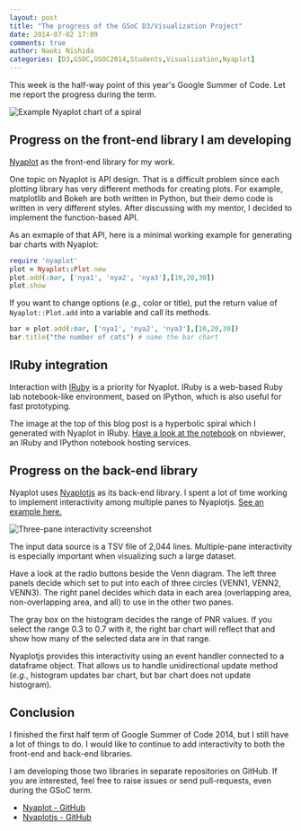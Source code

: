 ```yaml
---
layout: post
title: "The progress of the GSoC D3/Visualization Project"
date: 2014-07-02 17:09
comments: true
author: Naoki Nishida
categories: [D3,GSOC,GSOC2014,Students,Visualization,Nyaplot]
---
```


This week is the half-way point of this year's Google Summer of
Code. Let me report the progress during the term.

![Example Nyaplot chart of a spiral](https://dl.dropboxusercontent.com/u/47978121/gsoc/nyaoplot_top.png)

## Progress on the front-end library I am developing
[Nyaplot](https://github.com/domitry/Nyaplot) as the front-end library
for my work.

One topic on Nyaplot is API design. That is a difficult problem since
each plotting library has very different methods for creating
plots. For example, matplotlib and Bokeh are both written in Python,
but their demo code is written in very different styles. After
discussing with my mentor, I decided to implement the function-based
API.

As an exmaple of that API, here is a minimal working example for
generating bar charts with Nyaplot:

```ruby
require 'nyaplot'
plot = Nyaplot::Plot.new
plot.add(:bar, ['nya1', 'nya2', 'nya3'],[10,20,30])
plot.show
```

If you want to change options (_e.g._, color or title), put the return
value of `Nyaplot::Plot.add` into a variable and call its methods.

```ruby
bar = plot.add(:bar, ['nya1', 'nya2', 'nya3'],[10,20,30])
bar.title("the number of cats") # name the bar chart
```

## IRuby integration

Interaction with [IRuby](https://github.com/minad/iruby) is a priority
for Nyaplot. IRuby is a web-based Ruby lab notebook-like environment,
based on IPython, which is also useful for fast prototyping.

The image at the top of this blog post is a hyperbolic spiral which I
generated with Nyaplot in IRuby. [Have a look at the
notebook](http://nbviewer.ipython.org/github/domitry/Nyaplot/blob/master/examples/notebook/Introduction.ipynb)
on nbviewer, an IRuby and IPython notebook hosting services.

## Progress on the back-end library

Nyaplot uses [Nyaplotjs](https://github.com/domitry/Nyaplotjs) as its
back-end library. I spent a lot of time working to implement
interactivity among multiple panes to Nyaplotjs. [See an
example here.](http://www.domitry.com/gsoc/multi_pane2.html)

![Three-pane interactivity screenshot](https://dl.dropboxusercontent.com/u/47978121/gsoc/top.png)

The input data source is a TSV file of 2,044 lines. Multiple-pane
interactivity is especially important when visualizing such a large
dataset.

Have a look at the radio buttons beside the Venn diagram. The left
three panels decide which set to put into each of three circles
(VENN1, VENN2, VENN3). The right panel decides which data in each area
(overlapping area, non-overlapping area, and all) to use in the other
two panes.

The gray box on the histogram decides the range of PNR values. If you
select the range 0.3 to 0.7 with it, the right bar chart will reflect
that and show how many of the selected data are in that range.

Nyaplotjs provides this interactivity using an event handler connected
to a dataframe object. That allows us to handle unidirectional update
method (_e.g._, histogram updates bar chart, but bar chart does not
update histogram).

## Conclusion

I finished the first half term of Google Summer of Code 2014, but I
still have a lot of things to do. I would like to continue to add
interactivity to both the front-end and back-end libraries.

I am developing those two libraries in separate repositories on
GitHub. If you are interested, feel free to raise issues or send
pull-requests, even during the GSoC term.

+ [Nyaplot - GitHub](https://github.com/domitry/Nyaplot)
+ [Nyaplotjs - GitHub](https://github.com/domitry/Nyaplotjs)

